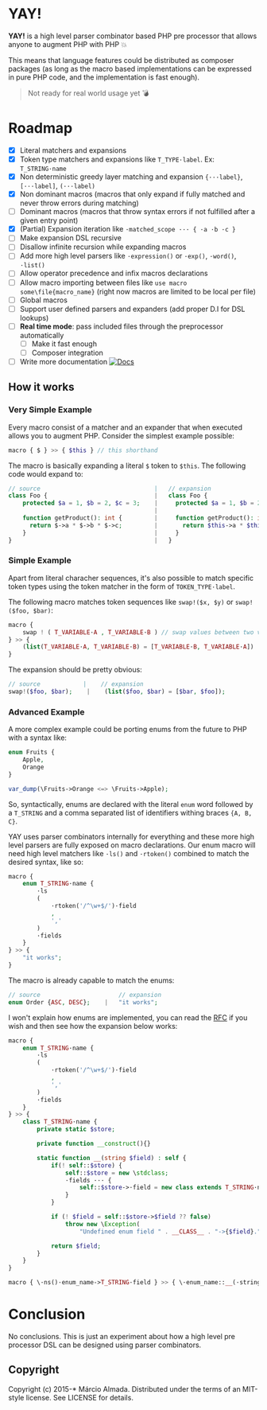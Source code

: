 # YAY!

**YAY!** is a high level parser combinator based PHP pre processor that allows anyone to augment PHP with PHP :boom:

This means that language features could be distributed as composer packages (as long as the macro based implementations
can be expressed in pure PHP code, and the implementation is fast enough).

> Not ready for real world usage yet :bomb:

# Roadmap

- [x] Literal matchers and expansions
- [x] Token type matchers and expansions like `T_TYPE·label`. Ex: `T_STRING·name`
- [x] Non deterministic greedy layer matching and expansion `{···label}`, `[···label]`, `(···label)`
- [x] Non dominant macros (macros that only expand if fully matched and never throw errors during matching)
- [ ] Dominant macros (macros that throw syntax errors if not fulfilled after a given entry point)
- [x] \(Partial) Expansion iteration like `·matched_scope ··· { ·a ·b ·c }`
- [ ] Make expansion DSL recursive
- [ ] Disallow infinite recursion while expanding macros
- [ ] Add more high level parsers like `·expression()` or `·exp()`, `·word()`, `·list()`
- [ ] Allow operator precedence and infix macros declarations
- [ ] Allow macro importing between files like `use macro some\file{macro_name}` (right now macros are limited to be local per file)
- [ ] Global macros
- [ ] Support user defined parsers and expanders (add proper D.I for DSL lookups)
- [ ] **Real time mode**: pass included files through the preprocessor automatically
    - [ ] Make it fast enough
    - [ ] Composer integration
- [ ] Write more documentation [![Docs](https://img.shields.io/badge/documentation-0%-green.svg?style=flat-square)]()

## How it works

### Very Simple Example

Every macro consist of a matcher and an expander that when executed allows you to augment PHP.
Consider the simplest example possible:

```php
macro { $ } >> { $this } // this shorthand
```

The macro is basically expanding a literal `$` token to `$this`. The following code would expand to:

```php
// source                                |   // expansion
class Foo {                              |   class Foo {
    protected $a = 1, $b = 2, $c = 3;    |     protected $a = 1, $b = 2, $c = 3;
                                         |        
    function getProduct(): int {         |     function getProduct(): int {
      return $->a * $->b * $->c;         |       return $this->a * $this->b *$this->c;
    }                                    |     }
}                                        |   }
```

### Simple Example

Apart from literal characher sequences, it's also possible to match specific token types using the token matcher in
the form of `TOKEN_TYPE·label`.

The following macro matches token sequences like `swap!($x, $y)` or `swap!($foo, $bar)`:

```php
macro {
    swap ! ( T_VARIABLE·A , T_VARIABLE·B ) // swap values between two variables
} >> {
    (list(T_VARIABLE·A, T_VARIABLE·B) = [T_VARIABLE·B, T_VARIABLE·A])
}
```

The expansion should be pretty obvious:
```php
// source            |    // expansion
swap!($foo, $bar);    |    (list($foo, $bar) = [$bar, $foo]); 
```

### Advanced Example

A more complex example could be porting enums from the future to PHP with a syntax like:

```php
enum Fruits {
    Apple,
    Orange
}

var_dump(\Fruits->Orange <=> \Fruits->Apple);
```
So, syntactically, enums are declared with the literal `enum` word followed by a `T_STRING` and a comma
separated list of identifiers withing braces `{A, B, C}`.

YAY uses parser combinators internally for everything and these more high level parsers are fully
exposed on macro declarations. Our enum macro will need high level matchers like `·ls()` and `·rtoken()`
combined to match the desired syntax, like so:

```php
macro {
    enum T_STRING·name {
        ·ls
        (
            ·rtoken('/^\w+$/')·field
            ,
            ','
        )
        ·fields
    }
} >> {
    "it works";
}
```

The macro is already capable to match the enums:

```php
// source                      // expansion
enum Order {ASC, DESC};    |   "it works";
```

I won't explain how enums are implemented, you can read the [RFC](https://wiki.php.net/rfc/enum) if you wish
and then see how the expansion below works:

```php
macro {
    enum T_STRING·name {
        ·ls
        (
            ·rtoken('/^\w+$/')·field
            ,
            ','
        )
        ·fields
    }
} >> {
    class T_STRING·name {
        private static $store;

        private function __construct(){}

        static function __(string $field) : self {
            if(! self::$store) {
                self::$store = new \stdclass;
                ·fields ··· {
                    self::$store->·field = new class extends T_STRING·name {};
                }
            }

            if (! $field = self::$store->$field ?? false)
                throw new \Exception(
                    "Undefined enum field " . __CLASS__ . "->{$field}.");

            return $field;
        }
    }
}

macro { \·ns()·enum_name->T_STRING·field } >> { \·enum_name::__(·stringify(T_STRING·field)) }
```

# Conclusion

No conclusions. This is just an experiment about how a high level pre processor DSL can be designed
using parser combinators.

## Copyright

Copyright (c) 2015-* Márcio Almada. Distributed under the terms of an MIT-style license.
See LICENSE for details.
